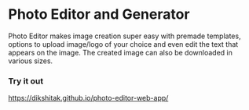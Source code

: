# Photo Editor and Generator
Photo Editor makes image creation super easy with premade templates, options to upload image/logo of your choice and even edit the text that appears on the image. The created image can also be downloaded in various sizes.

### Try it out
https://dikshitak.github.io/photo-editor-web-app/

